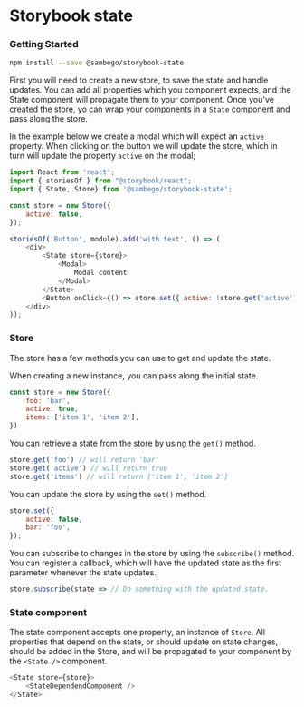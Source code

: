 # Storybook state

### Getting Started

```sh
npm install --save @sambego/storybook-state
```

First you will need to create a new store, to save the state and handle updates.
You can add all properties which you component expects, and the State component will propagate them to your component.
Once you've created the store, yo can wrap your components in a `State` component and pass along the store.

In the example below we create a modal which will expect an `active` property.
When clicking on the button we will update the store, which in turn will update the property `active` on the modal;

```js
import React from 'react';
import { storiesOf } from "@storybook/react";
import { State, Store} from '@sambego/storybook-state';

const store = new Store({
    active: false,
});

storiesOf('Button', module).add('with text', () => (
    <div>
        <State store={store}>
            <Modal>
                Modal content
            </Modal>
        </State>
        <Button onClick={() => store.set({ active: !store.get('active') })} />
    </div>
));
```

### Store

The store has a few methods you can use to get and update the state.

When creating a new instance, you can pass along the initial state.
```js
const store = new Store({
    foo: 'bar',
    active: true,
    items: ['item 1', 'item 2'],
})
```

You can retrieve a state from the store by using the `get()` method.
```js
store.get('foo') // will return 'bar'
store.get('active') // will return true
store.get('items') // will return ['item 1', 'item 2']
```

You can update the store by using the `set()` method.
```js
store.set({
    active: false,
    bar: 'foo',
});
```

You can subscribe to changes in the store by using the `subscribe()` method.
You can register a callback, which will have the updated state as the first parameter whenever the state updates.
```js
store.subscribe(state => // Do something with the updated state.
```

### State component

The state component accepts one property, an instance of `Store`. All properties that depend on the state, or should update on state changes, should be added in the Store, and will be propagated to your component by the `<State />` component.
```js
<State store={store}>
    <StateDependendComponent />
</State>
```
